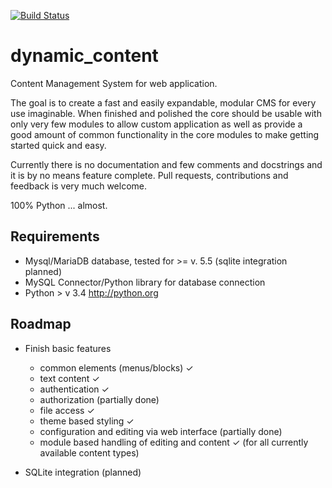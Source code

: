 [![Build Status](https://travis-ci.org/JustusAdam/dynamic_content.svg?branch=master)](https://travis-ci.org/JustusAdam/dynamic_content)

dynamic\_content
====

Content Management System for web application.

The goal is to create a fast and easily expandable, modular CMS for every use imaginable. When finished and polished the core should be usable with only very few modules to allow custom application as well as provide a good amount of common functionality in the core modules to make getting started quick and easy.

Currently there is no documentation and few comments and docstrings and it is by no means feature complete. Pull requests, contributions and feedback is very much welcome.

100% Python ... almost.

## Requirements

* Mysql/MariaDB database, tested for >= v. 5.5 (sqlite integration planned)
* MySQL Connector/Python library for database connection
* Python > v 3.4 http://python.org

## Roadmap


* Finish basic features
    * common elements (menus/blocks) &#x2713;
    * text content &#x2713;
    * authentication &#x2713;
    * authorization (partially done)
    * file access &#x2713;
    * theme based styling &#x2713;
    * configuration and editing via web interface (partially done) 
    * module based handling of editing and content &#x2713; (for all currently available content types)

* SQLite integration (planned)